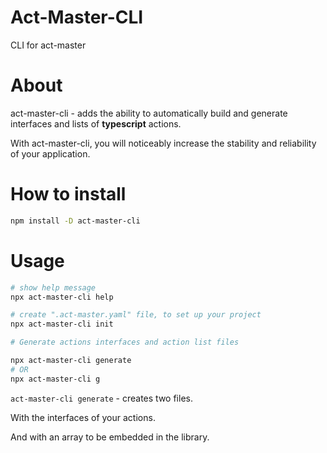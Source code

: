 # Act-Master-CLI

CLI for act-master

# About

act-master-cli - adds the ability to automatically build and generate interfaces and lists of **typescript** actions.

With act-master-cli, you will noticeably increase the stability and reliability of your application.

# How to install

```sh
npm install -D act-master-cli
```

# Usage

```sh
# show help message
npx act-master-cli help
```

```sh
# create ".act-master.yaml" file, to set up your project
npx act-master-cli init
```

```sh
# Generate actions interfaces and action list files

npx act-master-cli generate
# OR
npx act-master-cli g
```

`act-master-cli generate` - creates two files.

With the interfaces of your actions.

And with an array to be embedded in the library.
